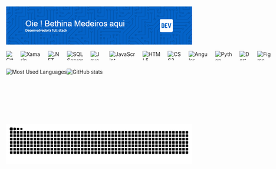 ![Minha Imagem](github-header-image.png)

<div style="display: flex; gap: 20px;">
  <img height="25px" src="https://img.shields.io/badge/C%23-239120?style=for-the-badge&logo=c-sharp&logoColor=white" alt="C#">
  <img height="25px" src="https://img.shields.io/badge/Xamarin-3498DB?style=for-the-badge&logo=xamarin&logoColor=white" alt="Xamarin">
  <img height="25px" src="https://img.shields.io/badge/.NET-5C2D91?style=for-the-badge&logo=.net&logoColor=white" alt=".NET">
  <img height="25px" src="https://img.shields.io/badge/Microsoft%20SQL%20Server-CC2927?style=for-the-badge&logo=microsoft%20sql%20server&logoColor=white" alt="SQL Server">
  <img height="25px" src="https://img.shields.io/badge/Java-ED8B00?style=for-the-badge&logo=java&logoColor=white" alt="Java">
  <img height="25px" src="https://img.shields.io/badge/JavaScript-F7DF1E?style=for-the-badge&logo=javascript&logoColor=black" alt="JavaScript">
  <img height="25px" src="https://img.shields.io/badge/HTML5-E34F26?style=for-the-badge&logo=html5&logoColor=white" alt="HTML5">
  <img height="25px" src="https://img.shields.io/badge/CSS3-1572B6?style=for-the-badge&logo=css3&logoColor=white" alt="CSS3">
  <img height="25px" src="https://img.shields.io/badge/Angular-DD0031?style=for-the-badge&logo=angular&logoColor=white" alt="Angular">
  <img height="25px" src="https://img.shields.io/badge/Python-3776AB?style=for-the-badge&logo=python&logoColor=white" alt="Python">
  <img height="25px" src="https://img.shields.io/badge/Dart-0175C2?style=for-the-badge&logo=dart&logoColor=white" alt="Dart">
  <img height="25px" src="https://img.shields.io/badge/Figma-F24E1E?style=for-the-badge&logo=figma&logoColor=white" alt="Figma">
  <img height="25px" src="https://img.shields.io/badge/PowerBI-F2C811?style=for-the-badge&logo=Power%20BI&logoColor=white" alt="powerBI">
</div>

### 

<div style="display: flex;" gap="25">
  <img height="150em" src="https://github-readme-stats-git-masterrstaa-rickstaa.vercel.app/api/top-langs/?username=BethinaMJF&line_height=10&card_width=290&layout=compact&hide_title=false&count_private=true&langs_count=4&show_icons=true&title_color=f2f7fc&hide=html,scss,less&bg_color=000&text_color=8B8B8B&border_radius=3&border_color=0463c8&count_private=true" alt="Most Used Languages">
  <img height="150em" src="https://github-readme-stats-git-masterrstaa-rickstaa.vercel.app/api?username=BethinaMJF&hide_title=true&show_icons=true&include_all_commits=false&count_private=true&line_height=25&hide=issues&bg_color=000&title_color=f2f7fc&text_color=f2f7fc&border_radius=3&border_color=0463c8&icon_color=0463c8&theme=jolly" alt="GitHub stats">

</div>

<picture align="center">
  <source media="(prefers-color-scheme: dark)" srcset="https://raw.githubusercontent.com/BethinaMJF/BethinaMJF/output/github-contribution-grid-snake-dark.svg">
  <source media="(prefers-color-scheme: light)" srcset="https://raw.githubusercontent.com/BethinaMJF/BethinaMJF/output/github-contribution-grid-snake-dark.svg">
  <img align="center" alt="github contribution grid snake animation" src="https://raw.githubusercontent.com/BethinaMJF/BethinaMJF/output/github-contribution-grid-snake.svg">
</picture>
